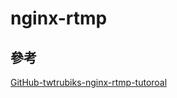 # nginx-rtmp
## 參考
[GitHub-twtrubiks-nginx-rtmp-tutoroal](https://github.com/twtrubiks/nginx-rtmp-tutorial)
